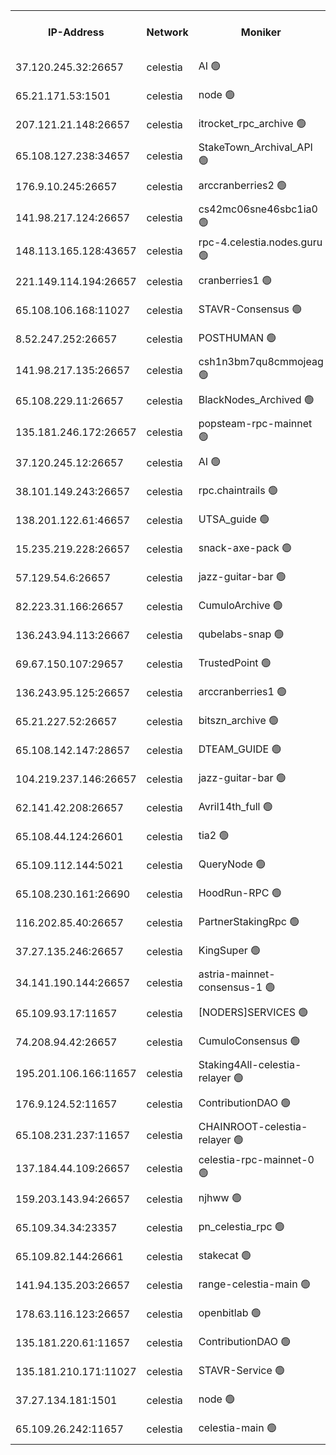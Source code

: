 


<table><tr><th>IP-Address</th><th>Network</th><th>Moniker</th><th>Latest Block Height</th><th>Earliest Block Height</th><th>Catching Up</th><th>Tx Index</th><th>Voting Power</th><th>Version</th><th>Scan Time</th></tr><tr><td>37.120.245.32:26657</td><td>celestia</td><td>AI 🟢</td><td>2805184</td><td>1</td><td>False</td><td>off</td><td>0</td><td>2.3.1</td><td>2024-11-16T18:12:59.571111380UTC</td></tr><tr><td>65.21.171.53:1501</td><td>celestia</td><td>node 🟢</td><td>2805184</td><td>1</td><td>False</td><td>on</td><td>0</td><td>2.3.1</td><td>2024-11-16T18:12:59.985066243UTC</td></tr><tr><td>207.121.21.148:26657</td><td>celestia</td><td>itrocket_rpc_archive 🟢</td><td>2805187</td><td>1</td><td>False</td><td>on</td><td>0</td><td>2.3.1</td><td>2024-11-16T18:13:32.307593224UTC</td></tr><tr><td>65.108.127.238:34657</td><td>celestia</td><td>StakeTown_Archival_API 🟢</td><td>2805187</td><td>1</td><td>False</td><td>on</td><td>0</td><td>2.3.1</td><td>2024-11-16T18:13:36.848588311UTC</td></tr><tr><td>176.9.10.245:26657</td><td>celestia</td><td>arccranberries2 🟢</td><td>2805191</td><td>1</td><td>False</td><td>on</td><td>0</td><td>2.3.1</td><td>2024-11-16T18:14:19.030434609UTC</td></tr><tr><td>141.98.217.124:26657</td><td>celestia</td><td>cs42mc06sne46sbc1ia0 🟢</td><td>2805191</td><td>1</td><td>False</td><td>on</td><td>0</td><td>2.3.1</td><td>2024-11-16T18:14:21.942931064UTC</td></tr><tr><td>148.113.165.128:43657</td><td>celestia</td><td>rpc-4.celestia.nodes.guru 🟢</td><td>2805193</td><td>1</td><td>False</td><td>on</td><td>0</td><td>2.3.1</td><td>2024-11-16T18:14:43.954774079UTC</td></tr><tr><td>221.149.114.194:26657</td><td>celestia</td><td>cranberries1 🟢</td><td>2805194</td><td>1</td><td>False</td><td>on</td><td>0</td><td>2.3.1</td><td>2024-11-16T18:14:56.365304671UTC</td></tr><tr><td>65.108.106.168:11027</td><td>celestia</td><td>STAVR-Consensus 🟢</td><td>2805194</td><td>1</td><td>False</td><td>on</td><td>0</td><td>2.3.1</td><td>2024-11-16T18:14:59.071925533UTC</td></tr><tr><td>8.52.247.252:26657</td><td>celestia</td><td>POSTHUMAN 🟢</td><td>2805198</td><td>1</td><td>False</td><td>on</td><td>0</td><td>2.3.1</td><td>2024-11-16T18:15:47.476714951UTC</td></tr><tr><td>141.98.217.135:26657</td><td>celestia</td><td>csh1n3bm7qu8cmmojeag 🟢</td><td>2805198</td><td>1</td><td>False</td><td>on</td><td>0</td><td>2.3.1</td><td>2024-11-16T18:15:48.083098305UTC</td></tr><tr><td>65.108.229.11:26657</td><td>celestia</td><td>BlackNodes_Archived 🟢</td><td>2805199</td><td>1</td><td>False</td><td>on</td><td>0</td><td>2.1.2</td><td>2024-11-16T18:15:55.618551413UTC</td></tr><tr><td>135.181.246.172:26657</td><td>celestia</td><td>popsteam-rpc-mainnet 🟢</td><td>2805202</td><td>1</td><td>False</td><td>on</td><td>0</td><td>2.3.1</td><td>2024-11-16T18:16:30.837863187UTC</td></tr><tr><td>37.120.245.12:26657</td><td>celestia</td><td>AI 🟢</td><td>2805203</td><td>1</td><td>False</td><td>off</td><td>0</td><td>2.3.1</td><td>2024-11-16T18:16:42.034250685UTC</td></tr><tr><td>38.101.149.243:26657</td><td>celestia</td><td>rpc.chaintrails 🟢</td><td>2805203</td><td>1</td><td>False</td><td>on</td><td>0</td><td>2.3.1</td><td>2024-11-16T18:16:51.136329433UTC</td></tr><tr><td>138.201.122.61:46657</td><td>celestia</td><td>UTSA_guide 🟢</td><td>2805206</td><td>1</td><td>False</td><td>on</td><td>0</td><td>2.3.1</td><td>2024-11-16T18:17:20.662224459UTC</td></tr><tr><td>15.235.219.228:26657</td><td>celestia</td><td>snack-axe-pack 🟢</td><td>2805206</td><td>1</td><td>False</td><td>off</td><td>0</td><td>2.1.2</td><td>2024-11-16T18:17:24.269176098UTC</td></tr><tr><td>57.129.54.6:26657</td><td>celestia</td><td>jazz-guitar-bar 🟢</td><td>2805207</td><td>1</td><td>False</td><td>off</td><td>0</td><td>2.1.2</td><td>2024-11-16T18:17:29.329036940UTC</td></tr><tr><td>82.223.31.166:26657</td><td>celestia</td><td>CumuloArchive 🟢</td><td>2805207</td><td>1</td><td>False</td><td>on</td><td>0</td><td>2.3.1</td><td>2024-11-16T18:17:34.405361746UTC</td></tr><tr><td>136.243.94.113:26667</td><td>celestia</td><td>qubelabs-snap 🟢</td><td>2805209</td><td>1</td><td>False</td><td>on</td><td>0</td><td>2.3.1</td><td>2024-11-16T18:17:56.556972300UTC</td></tr><tr><td>69.67.150.107:29657</td><td>celestia</td><td>TrustedPoint 🟢</td><td>2805210</td><td>1</td><td>False</td><td>on</td><td>0</td><td>2.3.1</td><td>2024-11-16T18:18:08.858785086UTC</td></tr><tr><td>136.243.95.125:26657</td><td>celestia</td><td>arccranberries1 🟢</td><td>2805214</td><td>1</td><td>False</td><td>on</td><td>0</td><td>2.3.1</td><td>2024-11-16T18:18:55.713722654UTC</td></tr><tr><td>65.21.227.52:26657</td><td>celestia</td><td>bitszn_archive 🟢</td><td>2805214</td><td>1</td><td>False</td><td>on</td><td>0</td><td>2.3.1</td><td>2024-11-16T18:19:00.746139483UTC</td></tr><tr><td>65.108.142.147:28657</td><td>celestia</td><td>DTEAM_GUIDE 🟢</td><td>2805218</td><td>1</td><td>False</td><td>on</td><td>0</td><td>2.3.1</td><td>2024-11-16T18:19:49.014872811UTC</td></tr><tr><td>104.219.237.146:26657</td><td>celestia</td><td>jazz-guitar-bar 🟢</td><td>2805219</td><td>1</td><td>False</td><td>off</td><td>0</td><td>2.1.2</td><td>2024-11-16T18:19:58.453838692UTC</td></tr><tr><td>62.141.42.208:26657</td><td>celestia</td><td>Avril14th_full 🟢</td><td>2805222</td><td>1</td><td>False</td><td>on</td><td>0</td><td>2.3.1</td><td>2024-11-16T18:20:34.108413840UTC</td></tr><tr><td>65.108.44.124:26601</td><td>celestia</td><td>tia2 🟢</td><td>2371494</td><td>339581</td><td>False</td><td>on</td><td>0</td><td>1.3.0</td><td>2024-11-16T18:13:12.668653697UTC</td></tr><tr><td>65.109.112.144:5021</td><td>celestia</td><td>QueryNode 🟢</td><td>2371494</td><td>1406226</td><td>False</td><td>off</td><td>0</td><td>1.7.0</td><td>2024-11-16T18:17:35.149157938UTC</td></tr><tr><td>65.108.230.161:26690</td><td>celestia</td><td>HoodRun-RPC 🟢</td><td>2371494</td><td>1537165</td><td>False</td><td>off</td><td>0</td><td>1.9.0</td><td>2024-11-16T18:19:55.614297902UTC</td></tr><tr><td>116.202.85.40:26657</td><td>celestia</td><td>PartnerStakingRpc 🟢</td><td>2371494</td><td>1588231</td><td>False</td><td>on</td><td>0</td><td>1.9.0</td><td>2024-11-16T18:13:15.106872805UTC</td></tr><tr><td>37.27.135.246:26657</td><td>celestia</td><td>KingSuper 🟢</td><td>2371494</td><td>1814358</td><td>False</td><td>off</td><td>0</td><td>1.3.0</td><td>2024-11-16T18:14:06.224668947UTC</td></tr><tr><td>34.141.190.144:26657</td><td>celestia</td><td>astria-mainnet-consensus-1 🟢</td><td>2805203</td><td>2371501</td><td>False</td><td>on</td><td>0</td><td>2.3.1</td><td>2024-11-16T18:16:42.665935108UTC</td></tr><tr><td>65.109.93.17:11657</td><td>celestia</td><td>[NODERS]SERVICES 🟢</td><td>2805205</td><td>2371581</td><td>False</td><td>on</td><td>0</td><td>2.1.2</td><td>2024-11-16T18:17:04.450178265UTC</td></tr><tr><td>74.208.94.42:26657</td><td>celestia</td><td>CumuloConsensus 🟢</td><td>2805194</td><td>2384001</td><td>False</td><td>on</td><td>0</td><td>2.3.1</td><td>2024-11-16T18:15:00.012782293UTC</td></tr><tr><td>195.201.106.166:11657</td><td>celestia</td><td>Staking4All-celestia-relayer 🟢</td><td>2805223</td><td>2399575</td><td>False</td><td>off</td><td>0</td><td>2.1.2</td><td>2024-11-16T18:20:43.076798029UTC</td></tr><tr><td>176.9.124.52:11657</td><td>celestia</td><td>ContributionDAO 🟢</td><td>2805214</td><td>2419178</td><td>False</td><td>on</td><td>0</td><td>2.1.2</td><td>2024-11-16T18:19:00.248350522UTC</td></tr><tr><td>65.108.231.237:11657</td><td>celestia</td><td>CHAINROOT-celestia-relayer 🟢</td><td>2805191</td><td>2473086</td><td>False</td><td>on</td><td>0</td><td>2.1.2</td><td>2024-11-16T18:14:19.444539915UTC</td></tr><tr><td>137.184.44.109:26657</td><td>celestia</td><td>celestia-rpc-mainnet-0 🟢</td><td>2805204</td><td>2517150</td><td>False</td><td>on</td><td>0</td><td>2.3.1</td><td>2024-11-16T18:17:03.873642464UTC</td></tr><tr><td>159.203.143.94:26657</td><td>celestia</td><td>njhww 🟢</td><td>2805195</td><td>2684234</td><td>False</td><td>off</td><td>0</td><td>2.3.1</td><td>2024-11-16T18:15:09.367188004UTC</td></tr><tr><td>65.109.34.34:23357</td><td>celestia</td><td>pn_celestia_rpc 🟢</td><td>2805202</td><td>2684241</td><td>False</td><td>on</td><td>0</td><td>2.3.1</td><td>2024-11-16T18:16:30.314312958UTC</td></tr><tr><td>65.109.82.144:26661</td><td>celestia</td><td>stakecat 🟢</td><td>2805204</td><td>2764501</td><td>False</td><td>on</td><td>0</td><td>2.1.2</td><td>2024-11-16T18:17:02.710330901UTC</td></tr><tr><td>141.94.135.203:26657</td><td>celestia</td><td>range-celestia-main 🟢</td><td>2805186</td><td>2774287</td><td>False</td><td>on</td><td>0</td><td>2.1.2</td><td>2024-11-16T18:13:17.957142218UTC</td></tr><tr><td>178.63.116.123:26657</td><td>celestia</td><td>openbitlab 🟢</td><td>2805186</td><td>2779765</td><td>False</td><td>on</td><td>0</td><td>2.3.1</td><td>2024-11-16T18:13:26.699858445UTC</td></tr><tr><td>135.181.220.61:11657</td><td>celestia</td><td>ContributionDAO 🟢</td><td>2805198</td><td>2800222</td><td>False</td><td>off</td><td>0</td><td>2.1.2</td><td>2024-11-16T18:15:52.874125936UTC</td></tr><tr><td>135.181.210.171:11027</td><td>celestia</td><td>STAVR-Service 🟢</td><td>2805185</td><td>2802001</td><td>False</td><td>on</td><td>0</td><td>2.3.1</td><td>2024-11-16T18:13:15.572982257UTC</td></tr><tr><td>37.27.134.181:1501</td><td>celestia</td><td>node 🟢</td><td>2805196</td><td>2803837</td><td>False</td><td>off</td><td>0</td><td>2.3.1</td><td>2024-11-16T18:15:22.674887953UTC</td></tr><tr><td>65.109.26.242:11657</td><td>celestia</td><td>celestia-main 🟢</td><td>2805207</td><td>2803888</td><td>False</td><td>on</td><td>0</td><td>2.3.1</td><td>2024-11-16T18:17:40.219908319UTC</td></tr></table>
